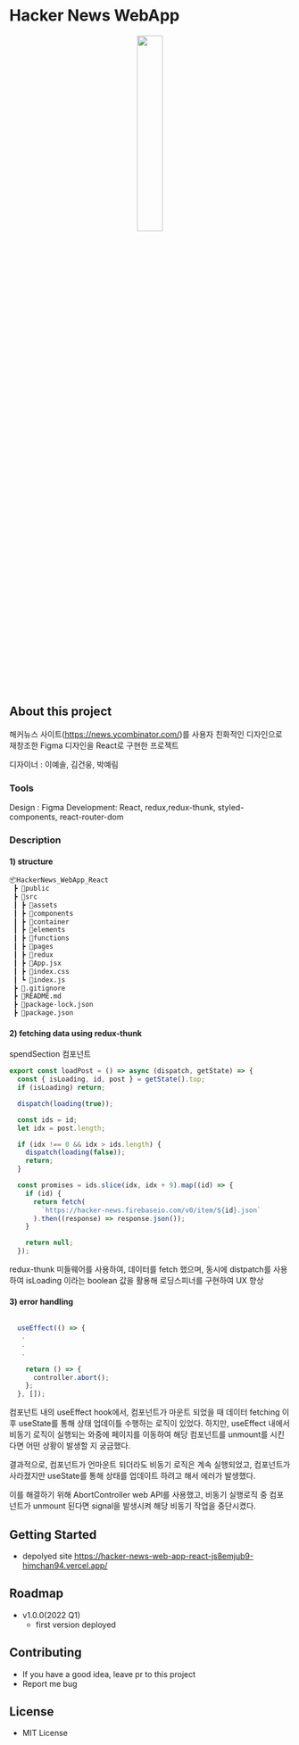 # Hacker News WebApp

<p align="center" width="100%">
    <img width="30%" height="30%" src="https://user-images.githubusercontent.com/71649055/157503687-5c61a48d-5b4a-46d9-be7f-c04cf274373d.gif">
</p>


## About this project

해커뉴스 사이트(https://news.ycombinator.com/)를 사용자 친화적인 디자인으로 재창조한 Figma 디자인을 React로 구현한 프로젝트 

디자이너 : 이예솔, 김건웅, 박예림

### Tools
Design : Figma
Development: React, redux,redux-thunk, styled-components, react-router-dom

### Description
#### 1) structure
```bash
📦HackerNews_WebApp_React
 ┣ 📂public
 ┣ 📂src
 ┃ ┣ 📂assets
 ┃ ┣ 📂components
 ┃ ┣ 📂container
 ┃ ┣ 📂elements
 ┃ ┣ 📂functions
 ┃ ┣ 📂pages
 ┃ ┣ 📂redux
 ┃ ┣ 📜App.jsx
 ┃ ┣ 📜index.css
 ┃ ┗ 📜index.js
 ┣ 📜.gitignore
 ┣ 📜README.md
 ┣ 📜package-lock.json
 ┣ 📜package.json
```
#### 2) fetching data using redux-thunk

spendSection 컴포넌트
```js
export const loadPost = () => async (dispatch, getState) => {
  const { isLoading, id, post } = getState().top;
  if (isLoading) return;

  dispatch(loading(true));

  const ids = id;
  let idx = post.length;

  if (idx !== 0 && idx > ids.length) {
    dispatch(loading(false));
    return;
  }

  const promises = ids.slice(idx, idx + 9).map((id) => {
    if (id) {
      return fetch(
        `https://hacker-news.firebaseio.com/v0/item/${id}.json`
      ).then((response) => response.json());
    }

    return null;
  });
```
redux-thunk 미들웨어를 사용하여, 데이터를 fetch 했으며, 동시에 distpatch를 사용하여 isLoading 이라는 boolean 값을 활용해 로딩스피너를 구현하여 UX 향상

#### 3) error handling

```js

  useEffect(() => {
   .
   .
   .

    return () => {
      controller.abort();
    };
  }, []);
```
컴포넌트 내의 useEffect hook에서, 컴포넌트가 마운트 되었을 때 데이터 fetching 이후 useState를 통해 상태 업데이틀 수행하는 로직이 있었다.
하지만, useEffect 내에서 비동기 로직이 실행되는 와중에 페이지를 이동하여 해당 컴포넌트를 unmount를 시킨다면 어떤 상황이 발생할 지 궁금했다.

결과적으로, 컴포넌트가 언마운트 되더라도 비동기 로직은 계속 실행되었고, 컴포넌트가 사라졌지만 useState를 통해 상태를 업데이트 하려고 해서 에러가 발생했다.

이를 해결하기 위해 AbortController web API를 사용했고, 비동기 실행로직 중 컴포넌트가 unmount 된다면 signal을 발생시켜 해당 비동기 작업을 중단시켰다.

## Getting Started

- depolyed site
  https://hacker-news-web-app-react-js8emjub9-himchan94.vercel.app/

## Roadmap

- v1.0.0(2022 Q1)
  - first version deployed

## Contributing

- If you have a good idea, leave pr to this project
- Report me bug

## License

- MIT License
